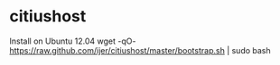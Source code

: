 citiushost
=======
Install on Ubuntu 12.04
    wget -qO- https://raw.github.com/ijer/citiushost/master/bootstrap.sh | sudo bash